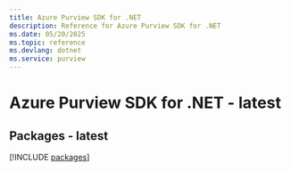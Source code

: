 ```yaml
---
title: Azure Purview SDK for .NET
description: Reference for Azure Purview SDK for .NET
ms.date: 05/20/2025
ms.topic: reference
ms.devlang: dotnet
ms.service: purview
---
```

# Azure Purview SDK for .NET - latest
## Packages - latest
[!INCLUDE [packages](purview-index.md)]